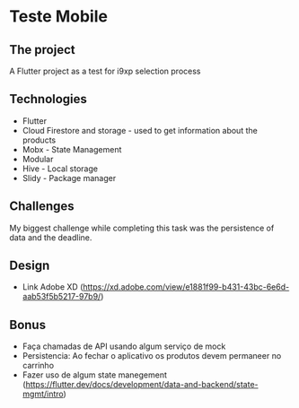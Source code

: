 # Teste Mobile

## The project

  A Flutter project as a test for i9xp selection process 

## Technologies
 
 - Flutter
 - Cloud Firestore and storage - used to get information about the products
 - Mobx - State Management
 - Modular
 - Hive - Local storage
 - Slidy - Package manager


## Challenges
  
  My biggest challenge while completing this task was the persistence of data and the deadline. 

## Design
 - Link Adobe XD (https://xd.adobe.com/view/e1881f99-b431-43bc-6e6d-aab53f5b5217-97b9/)

## Bonus
 - Faça chamadas de API usando algum serviço de mock 
 - Persistencia: Ao fechar o aplicativo os produtos devem permaneer no carrinho
 - Fazer uso de algum state manegement (https://flutter.dev/docs/development/data-and-backend/state-mgmt/intro)
